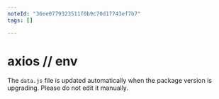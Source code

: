 ```yaml
---
noteId: "36ee0779323511f0b9c70d17743ef7b7"
tags: []

---
```


# axios // env

The `data.js` file is updated automatically when the package version is upgrading. Please do not edit it manually.

